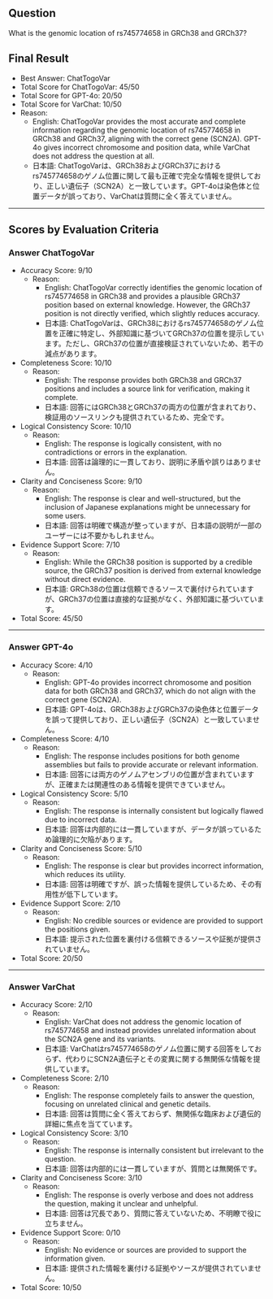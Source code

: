 ## Question

What is the genomic location of rs745774658 in GRCh38 and GRCh37?

## Final Result

- Best Answer: ChatTogoVar
- Total Score for ChatTogoVar: 45/50
- Total Score for GPT-4o: 20/50
- Total Score for VarChat: 10/50
- Reason:
  - English: ChatTogoVar provides the most accurate and complete information regarding the genomic location of rs745774658 in GRCh38 and GRCh37, aligning with the correct gene (SCN2A). GPT-4o gives incorrect chromosome and position data, while VarChat does not address the question at all.
  - 日本語: ChatTogoVarは、GRCh38およびGRCh37におけるrs745774658のゲノム位置に関して最も正確で完全な情報を提供しており、正しい遺伝子（SCN2A）と一致しています。GPT-4oは染色体と位置データが誤っており、VarChatは質問に全く答えていません。

---

## Scores by Evaluation Criteria

### Answer ChatTogoVar
- Accuracy Score: 9/10
  - Reason: 
    - English: ChatTogoVar correctly identifies the genomic location of rs745774658 in GRCh38 and provides a plausible GRCh37 position based on external knowledge. However, the GRCh37 position is not directly verified, which slightly reduces accuracy.
    - 日本語: ChatTogoVarは、GRCh38におけるrs745774658のゲノム位置を正確に特定し、外部知識に基づいてGRCh37の位置を提示しています。ただし、GRCh37の位置が直接検証されていないため、若干の減点があります。
- Completeness Score: 10/10
  - Reason: 
    - English: The response provides both GRCh38 and GRCh37 positions and includes a source link for verification, making it complete.
    - 日本語: 回答にはGRCh38とGRCh37の両方の位置が含まれており、検証用のソースリンクも提供されているため、完全です。
- Logical Consistency Score: 10/10
  - Reason: 
    - English: The response is logically consistent, with no contradictions or errors in the explanation.
    - 日本語: 回答は論理的に一貫しており、説明に矛盾や誤りはありません。
- Clarity and Conciseness Score: 9/10
  - Reason: 
    - English: The response is clear and well-structured, but the inclusion of Japanese explanations might be unnecessary for some users.
    - 日本語: 回答は明確で構造が整っていますが、日本語の説明が一部のユーザーには不要かもしれません。
- Evidence Support Score: 7/10
  - Reason: 
    - English: While the GRCh38 position is supported by a credible source, the GRCh37 position is derived from external knowledge without direct evidence.
    - 日本語: GRCh38の位置は信頼できるソースで裏付けられていますが、GRCh37の位置は直接的な証拠がなく、外部知識に基づいています。
- Total Score: 45/50

---

### Answer GPT-4o
- Accuracy Score: 4/10
  - Reason: 
    - English: GPT-4o provides incorrect chromosome and position data for both GRCh38 and GRCh37, which do not align with the correct gene (SCN2A).
    - 日本語: GPT-4oは、GRCh38およびGRCh37の染色体と位置データを誤って提供しており、正しい遺伝子（SCN2A）と一致していません。
- Completeness Score: 4/10
  - Reason: 
    - English: The response includes positions for both genome assemblies but fails to provide accurate or relevant information.
    - 日本語: 回答には両方のゲノムアセンブリの位置が含まれていますが、正確または関連性のある情報を提供できていません。
- Logical Consistency Score: 5/10
  - Reason: 
    - English: The response is internally consistent but logically flawed due to incorrect data.
    - 日本語: 回答は内部的には一貫していますが、データが誤っているため論理的に欠陥があります。
- Clarity and Conciseness Score: 5/10
  - Reason: 
    - English: The response is clear but provides incorrect information, which reduces its utility.
    - 日本語: 回答は明確ですが、誤った情報を提供しているため、その有用性が低下しています。
- Evidence Support Score: 2/10
  - Reason: 
    - English: No credible sources or evidence are provided to support the positions given.
    - 日本語: 提示された位置を裏付ける信頼できるソースや証拠が提供されていません。
- Total Score: 20/50

---

### Answer VarChat
- Accuracy Score: 2/10
  - Reason: 
    - English: VarChat does not address the genomic location of rs745774658 and instead provides unrelated information about the SCN2A gene and its variants.
    - 日本語: VarChatはrs745774658のゲノム位置に関する回答をしておらず、代わりにSCN2A遺伝子とその変異に関する無関係な情報を提供しています。
- Completeness Score: 2/10
  - Reason: 
    - English: The response completely fails to answer the question, focusing on unrelated clinical and genetic details.
    - 日本語: 回答は質問に全く答えておらず、無関係な臨床および遺伝的詳細に焦点を当てています。
- Logical Consistency Score: 3/10
  - Reason: 
    - English: The response is internally consistent but irrelevant to the question.
    - 日本語: 回答は内部的には一貫していますが、質問とは無関係です。
- Clarity and Conciseness Score: 3/10
  - Reason: 
    - English: The response is overly verbose and does not address the question, making it unclear and unhelpful.
    - 日本語: 回答は冗長であり、質問に答えていないため、不明瞭で役に立ちません。
- Evidence Support Score: 0/10
  - Reason: 
    - English: No evidence or sources are provided to support the information given.
    - 日本語: 提供された情報を裏付ける証拠やソースが提供されていません。
- Total Score: 10/50